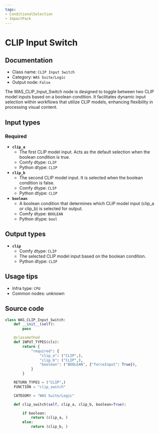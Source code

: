 ```yaml
---
tags:
- ConditionalSelection
- ImpactPack
---
```


# CLIP Input Switch
## Documentation
- Class name: `CLIP Input Switch`
- Category: `WAS Suite/Logic`
- Output node: `False`

The WAS_CLIP_Input_Switch node is designed to toggle between two CLIP model inputs based on a boolean condition. It facilitates dynamic input selection within workflows that utilize CLIP models, enhancing flexibility in processing visual content.
## Input types
### Required
- **`clip_a`**
    - The first CLIP model input. Acts as the default selection when the boolean condition is true.
    - Comfy dtype: `CLIP`
    - Python dtype: `CLIP`
- **`clip_b`**
    - The second CLIP model input. It is selected when the boolean condition is false.
    - Comfy dtype: `CLIP`
    - Python dtype: `CLIP`
- **`boolean`**
    - A boolean condition that determines which CLIP model input (clip_a or clip_b) is selected for output.
    - Comfy dtype: `BOOLEAN`
    - Python dtype: `bool`
## Output types
- **`clip`**
    - Comfy dtype: `CLIP`
    - The selected CLIP model input based on the boolean condition.
    - Python dtype: `CLIP`
## Usage tips
- Infra type: `CPU`
- Common nodes: unknown


## Source code
```python
class WAS_CLIP_Input_Switch:
    def __init__(self):
        pass

    @classmethod
    def INPUT_TYPES(cls):
        return {
            "required": {
                "clip_a": ("CLIP",),
                "clip_b": ("CLIP",),
                "boolean": ("BOOLEAN", {"forceInput": True}),
            }
        }

    RETURN_TYPES = ("CLIP",)
    FUNCTION = "clip_switch"

    CATEGORY = "WAS Suite/Logic"

    def clip_switch(self, clip_a, clip_b, boolean=True):

        if boolean:
            return (clip_a, )
        else:
            return (clip_b, )

```
